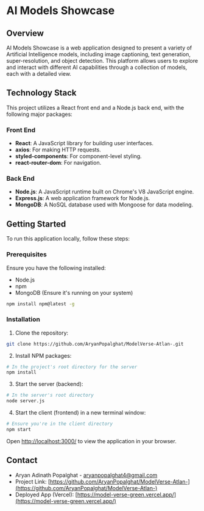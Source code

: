 # AI Models Showcase

## Overview

AI Models Showcase is a web application designed to present a variety of Artificial Intelligence models, including image captioning, text generation, super-resolution, and object detection. This platform allows users to explore and interact with different AI capabilities through a collection of models, each with a detailed view.

## Technology Stack

This project utilizes a React front end and a Node.js back end, with the following major packages:

### Front End
- **React**: A JavaScript library for building user interfaces.
- **axios**: For making HTTP requests.
- **styled-components**: For component-level styling.
- **react-router-dom**: For navigation.

### Back End
- **Node.js**: A JavaScript runtime built on Chrome's V8 JavaScript engine.
- **Express.js**: A web application framework for Node.js.
- **MongoDB**: A NoSQL database used with Mongoose for data modeling.

## Getting Started

To run this application locally, follow these steps:

### Prerequisites

Ensure you have the following installed:
- Node.js
- npm
- MongoDB (Ensure it's running on your system)

```sh
npm install npm@latest -g
```

### Installation

1. Clone the repository:
```sh
git clone https://github.com/AryanPopalghat/ModelVerse-Atlan-.git
```

2. Install NPM packages:
```sh
# In the project's root directory for the server
npm install
```

3. Start the server (backend):
```sh
# In the server's root directory
node server.js
```

4. Start the client (frontend) in a new terminal window:
```sh
# Ensure you're in the client directory
npm start
```

Open [http://localhost:3000/](http://localhost:3000/) to view the application in your browser.


## Contact

- Aryan Adinath Popalghat - [aryanpopalghat4@gmail.com](aryanpopalghat4@gmail.com) 
- Project Link: [https://github.com/AryanPopalghat/ModelVerse-Atlan-](https://github.com/AryanPopalghat/ModelVerse-Atlan-)
- Deployed App (Vercel): [https://model-verse-green.vercel.app/](https://model-verse-green.vercel.app/)

